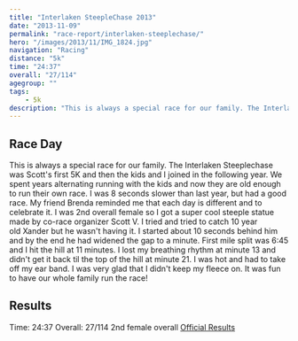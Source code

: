 ```yaml
---
title: "Interlaken SteepleChase 2013"
date: "2013-11-09"
permalink: "race-report/interlaken-steeplechase/"
hero: "/images/2013/11/IMG_1824.jpg"
navigation: "Racing"
distance: "5k"
time: "24:37"
overall: "27/114"
agegroup: ""
tags:
    - 5k
description: "This is always a special race for our family. The Interlaken Steeplechase was Scott's first 5K and then the kids and I joined in the following year."
---
```


## Race Day

This is always a special race for our family. The Interlaken Steeplechase was Scott's first 5K and then the kids and I joined in the following year. We spent years alternating running with the kids and now they are old enough to run their own race. I was 8 seconds slower than last year, but had a good race. My friend Brenda reminded me that each day is different and to celebrate it. I was 2nd overall female so I got a super cool steeple statue made by co-race organizer Scott V. I tried and tried to catch 10 year old Xander but he wasn't having it. I started about 10 seconds behind him and by the end he had widened the gap to a minute. First mile split was 6:45 and I hit the hill at 11 minutes. I lost my breathing rhythm at minute 13 and didn't get it back til the top of the hill at minute 21. I was hot and had to take off my ear band. I was very glad that I didn't keep my fleece on. It was fun to have our whole family run the race!

## Results

Time: 24:37
Overall: 27/114
2nd female overall
[Official Results](https://docs.google.com/spreadsheet/ccc?key=0AsiPu4G91nnydGM2eFVGbm5DbU1SejZjRE5BQ0tSTFE&usp=sharing#gid=0 "Steeplechase Results 2013")

